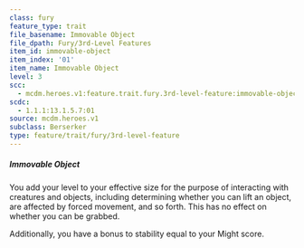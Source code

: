 ```yaml
---
class: fury
feature_type: trait
file_basename: Immovable Object
file_dpath: Fury/3rd-Level Features
item_id: immovable-object
item_index: '01'
item_name: Immovable Object
level: 3
scc:
  - mcdm.heroes.v1:feature.trait.fury.3rd-level-feature:immovable-object
scdc:
  - 1.1.1:13.1.5.7:01
source: mcdm.heroes.v1
subclass: Berserker
type: feature/trait/fury/3rd-level-feature
---
```


##### Immovable Object

You add your level to your effective size for the purpose of interacting with creatures and objects, including determining whether you can lift an object, are affected by forced movement, and so forth. This has no effect on whether you can be grabbed.

Additionally, you have a bonus to stability equal to your Might score.
